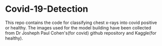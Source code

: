 # Covid-19-Detection
This repo contains the code for classifying chest x-rays into covid positive or healthy. The images used for the model building have been collected from Dr Josheph Paul Cohen's(for covid) github repository and Kaggle(for healthy).
